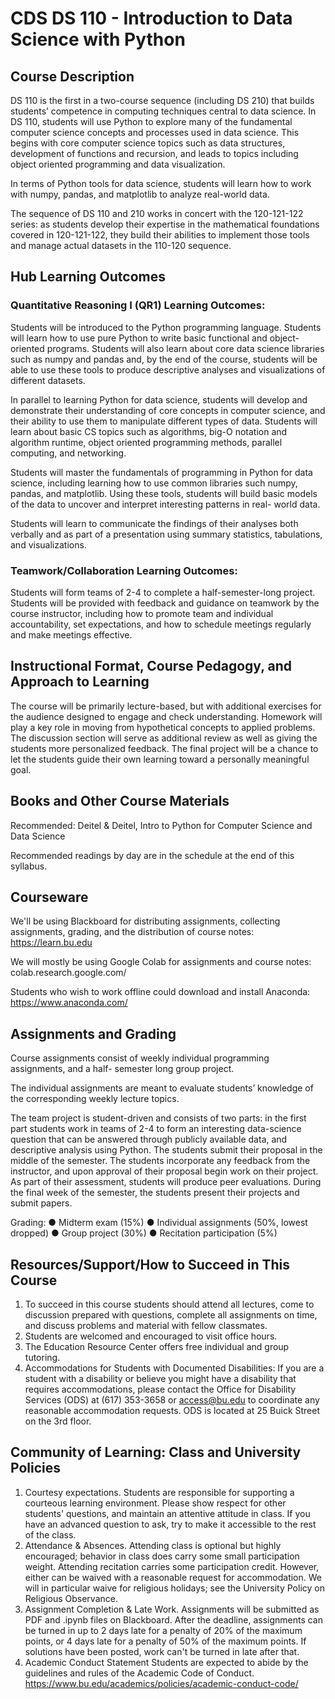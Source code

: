 # CDS DS 110 - Introduction to Data Science with Python

## Course Description

DS 110 is the first in a two-course sequence (including DS 210) that builds students’ competence in computing techniques central to data science.
In DS 110, students will use Python to explore many of the fundamental computer science concepts and processes used in data science. This begins with core computer science topics such as data structures, development of functions and recursion, and leads to topics including object oriented programming and data visualization.

In terms of Python tools for data science, students will learn how to work with numpy, pandas, and matplotlib to analyze real-world data.

The sequence of DS 110 and 210 works in concert with the 120-121-122 series: as students develop their expertise in the mathematical foundations covered in 120-121-122, they build their abilities to implement those tools and manage actual datasets in the 110-120 sequence.

## Hub Learning Outcomes

### Quantitative Reasoning I (QR1) Learning Outcomes:
Students will be introduced to the Python programming language. Students will learn how to use pure Python to write basic functional and object-oriented programs. Students will also learn about core data science libraries such as numpy and pandas and, by the end of the course, students will be able to use these tools to produce descriptive analyses and visualizations of different datasets.

In parallel to learning Python for data science, students will develop and demonstrate their understanding of core concepts in computer science, and their ability to use them to manipulate different types of data. Students will learn about basic CS topics such as algorithms, big-O notation and algorithm runtime, object oriented programming methods, parallel computing, and networking.

Students will master the fundamentals of programming in Python for data science, including learning how to use common libraries such numpy, pandas, and matplotlib. Using these tools, students will build basic models of the data to uncover and interpret interesting patterns in real- world data.

Students will learn to communicate the findings of their analyses both verbally and as part of a presentation using summary statistics, tabulations, and visualizations.

### Teamwork/Collaboration Learning Outcomes:
Students will form teams of 2-4 to complete a half-semester-long project. Students will be provided with feedback and guidance on teamwork by the course instructor, including how to promote team and individual accountability, set expectations, and how to schedule meetings regularly and make meetings effective.

## Instructional Format, Course Pedagogy, and Approach to Learning
The course will be primarily lecture-based, but with additional exercises for the audience designed to engage and check understanding. Homework will play a key role in moving from hypothetical concepts to applied problems. The discussion section will serve as additional review as well as giving the students more personalized feedback. The final project will be a chance to let the students guide their own learning toward a personally meaningful goal.

## Books and Other Course Materials
Recommended: Deitel & Deitel, Intro to Python for Computer Science and Data Science

Recommended readings by day are in the schedule at the end of this syllabus.

## Courseware
We'll be using Blackboard for distributing assignments, collecting assignments, grading, and the distribution of course notes: https://learn.bu.edu

We will mostly be using Google Colab for assignments and course notes: colab.research.google.com/

Students who wish to work offline could download and install Anaconda: https://www.anaconda.com/

## Assignments and Grading
Course assignments consist of weekly individual programming assignments, and a half- semester long group project.

The individual assignments are meant to evaluate students’ knowledge of the corresponding weekly lecture topics.

The team project is student-driven and consists of two parts: in the first part students work in teams of 2-4 to form an interesting data-science question that can be answered through publicly available data, and descriptive analysis using Python. The students submit their proposal in the middle of the semester. The students incorporate any feedback from the instructor, and upon approval of their proposal begin work on their project. As part of their assessment, students will produce peer evaluations. During the final week of the semester, the students present their projects and submit papers.

Grading:
● Midterm exam (15%)
● Individual assignments (50%, lowest dropped)
● Group project (30%)
● Recitation participation (5%)

## Resources/Support/How to Succeed in This Course
1. To succeed in this course students should attend all lectures, come to discussion prepared with questions, complete all assignments on time, and discuss problems and material with fellow classmates.
2. Students are welcomed and encouraged to visit office hours.
3. The Education Resource Center offers free individual and group tutoring.
4. Accommodations for Students with Documented Disabilities: If you are a student with a
disability or believe you might have a disability that requires accommodations, please contact the Office for Disability Services (ODS) at (617) 353-3658 or access@bu.edu to coordinate any reasonable accommodation requests. ODS is located at 25 Buick Street on the 3rd floor.

## Community of Learning: Class and University Policies
1. Courtesy expectations. Students are responsible for supporting a courteous learning environment. Please show respect for other students' questions, and maintain an attentive attitude in class. If you have an advanced question to ask, try to make it accessible to the rest of the class.
2. Attendance & Absences. Attending class is optional but highly encouraged; behavior in class does carry some small participation weight. Attending recitation carries some participation credit. However, either can be waived with a reasonable request for accommodation. We will in particular waive for religious holidays; see the University Policy on Religious Observance.
3. Assignment Completion & Late Work. Assignments will be submitted as PDF
and .ipynb files on Blackboard. After the deadline, assignments can be turned in up to 2 days late for a penalty of 20% of the maximum points, or 4 days late for a penalty of 50% of the maximum points. If solutions have been posted, work can't be turned in late after that.
4. Academic Conduct Statement
Students are expected to abide by the guidelines and rules of the Academic Code of
Conduct. https://www.bu.edu/academics/policies/academic-conduct-code/
